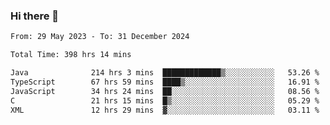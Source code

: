 ### Hi there 👋

<!--START_SECTION:waka-->

```txt
From: 29 May 2023 - To: 31 December 2024

Total Time: 398 hrs 14 mins

Java              214 hrs 3 mins  █████████████▒░░░░░░░░░░░   53.26 %
TypeScript        67 hrs 59 mins  ████▒░░░░░░░░░░░░░░░░░░░░   16.91 %
JavaScript        34 hrs 24 mins  ██░░░░░░░░░░░░░░░░░░░░░░░   08.56 %
C                 21 hrs 15 mins  █▒░░░░░░░░░░░░░░░░░░░░░░░   05.29 %
XML               12 hrs 29 mins  ▓░░░░░░░░░░░░░░░░░░░░░░░░   03.11 %
```

<!--END_SECTION:waka-->
<!--
**the-beef-calculator/the-beef-calculator** is a ✨ _special_ ✨ repository because its `README.md` (this file) appears on your GitHub profile.

Here are some ideas to get you started:

- 🔭 I’m currently working on ...
- 🌱 I’m currently learning ...
- 👯 I’m looking to collaborate on ...
- 🤔 I’m looking for help with ...
- 💬 Ask me about ...
- 📫 How to reach me: ...
- 😄 Pronouns: ...
- ⚡ Fun fact: ...
-->
